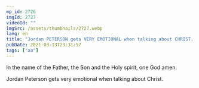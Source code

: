 ```yaml
---
wp_id: 2726
imgId: 2727
videoId: ""
imgSrc: /assets/thumbnails/2727.webp
lang: en
title: "Jordan PETERSON gets VERY EMOTIONAL when talking about CHRIST. My message to him."
pubDate: 2021-03-13T23:31:57
tags: ["aa"]
---
```


<!-- page: 6 -->

<p>In the name of the Father, the Son and the Holy spirit, one God amen.</p>
<p>Jordan Peterson gets very emotional when talking about Christ.</p>
